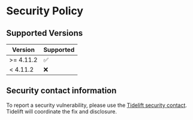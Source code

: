 # Security Policy

## Supported Versions

| Version     | Supported          |
| ----------- | ------------------ |
| >= 4.11.2   | :white_check_mark: |
| < 4.11.2    | :x:                |

## Security contact information

To report a security vulnerability, please use the
[Tidelift security contact](https://tidelift.com/security).
Tidelift will coordinate the fix and disclosure.
